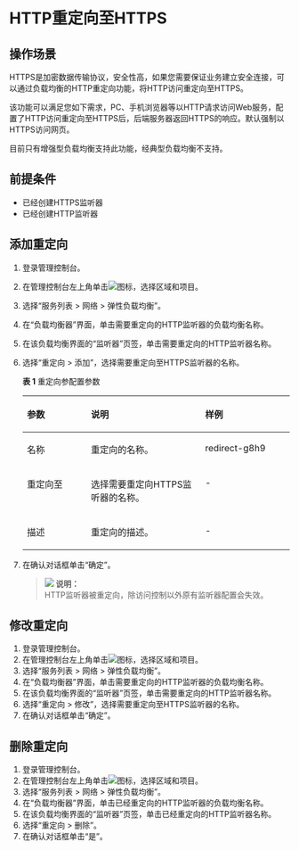 # HTTP重定向至HTTPS<a name="zh-cn_topic_0118840332"></a>

## 操作场景<a name="section10243515132111"></a>

HTTPS是加密数据传输协议，安全性高，如果您需要保证业务建立安全连接，可以通过负载均衡的HTTP重定向功能，将HTTP访问重定向至HTTPS。

该功能可以满足您如下需求，PC、手机浏览器等以HTTP请求访问Web服务，配置了HTTP访问重定向至HTTPS后，后端服务器返回HTTPS的响应。默认强制以HTTPS访问网页。

目前只有增强型负载均衡支持此功能，经典型负载均衡不支持。

## 前提条件<a name="section87044214500"></a>

-   已经创建HTTPS监听器
-   已经创建HTTP监听器

## 添加重定向<a name="section0460104412272"></a>

1.  登录管理控制台。
2.  在管理控制台左上角单击![](figures/zh-cn_image_0138671519.jpg)图标，选择区域和项目。
3.  选择“服务列表 \> 网络 \> 弹性负载均衡”。
4.  在“负载均衡器”界面，单击需要重定向的HTTP监听器的负载均衡名称。
5.  在该负载均衡界面的“监听器”页签，单击需要重定向的HTTP监听器名称。
6.  选择“重定向 \> 添加”，选择需要重定向至HTTPS监听器的名称。

    **表 1**  重定向参配置参数

    <a name="table5765638104311"></a>
    <table><thead align="left"><tr id="row16766173884314"><th class="cellrowborder" valign="top" width="23.94%" id="mcps1.2.4.1.1"><p id="p16337205034318"><a name="p16337205034318"></a><a name="p16337205034318"></a>参数</p>
    </th>
    <th class="cellrowborder" valign="top" width="42.72%" id="mcps1.2.4.1.2"><p id="p2033814509436"><a name="p2033814509436"></a><a name="p2033814509436"></a>说明</p>
    </th>
    <th class="cellrowborder" valign="top" width="33.339999999999996%" id="mcps1.2.4.1.3"><p id="p9339165064318"><a name="p9339165064318"></a><a name="p9339165064318"></a>样例</p>
    </th>
    </tr>
    </thead>
    <tbody><tr id="row37661383435"><td class="cellrowborder" valign="top" width="23.94%" headers="mcps1.2.4.1.1 "><p id="p133414501436"><a name="p133414501436"></a><a name="p133414501436"></a>名称</p>
    </td>
    <td class="cellrowborder" valign="top" width="42.72%" headers="mcps1.2.4.1.2 "><p id="p73421750174316"><a name="p73421750174316"></a><a name="p73421750174316"></a>重定向的名称。</p>
    </td>
    <td class="cellrowborder" valign="top" width="33.339999999999996%" headers="mcps1.2.4.1.3 "><p id="p143171818484"><a name="p143171818484"></a><a name="p143171818484"></a>redirect-g8h9</p>
    </td>
    </tr>
    <tr id="row9766113813431"><td class="cellrowborder" valign="top" width="23.94%" headers="mcps1.2.4.1.1 "><p id="p19345250184318"><a name="p19345250184318"></a><a name="p19345250184318"></a>重定向至</p>
    </td>
    <td class="cellrowborder" valign="top" width="42.72%" headers="mcps1.2.4.1.2 "><p id="p3347150204315"><a name="p3347150204315"></a><a name="p3347150204315"></a>选择需要重定向HTTPS监听器的名称。</p>
    </td>
    <td class="cellrowborder" valign="top" width="33.339999999999996%" headers="mcps1.2.4.1.3 "><p id="p85582571488"><a name="p85582571488"></a><a name="p85582571488"></a>-</p>
    </td>
    </tr>
    <tr id="row1176663812438"><td class="cellrowborder" valign="top" width="23.94%" headers="mcps1.2.4.1.1 "><p id="p16350450104312"><a name="p16350450104312"></a><a name="p16350450104312"></a>描述</p>
    </td>
    <td class="cellrowborder" valign="top" width="42.72%" headers="mcps1.2.4.1.2 "><p id="p935219504434"><a name="p935219504434"></a><a name="p935219504434"></a>重定向的描述。</p>
    </td>
    <td class="cellrowborder" valign="top" width="33.339999999999996%" headers="mcps1.2.4.1.3 "><p id="p9352155014316"><a name="p9352155014316"></a><a name="p9352155014316"></a>-</p>
    </td>
    </tr>
    </tbody>
    </table>

7.  在确认对话框单击“确定”。

    >![](public_sys-resources/icon-note.gif) **说明：**   
    >HTTP监听器被重定向，除访问控制以外原有监听器配置会失效。  


## 修改重定向<a name="section143162510568"></a>

1.  登录管理控制台。
2.  在管理控制台左上角单击![](figures/zh-cn_image_0146400364.jpg)图标，选择区域和项目。
3.  选择“服务列表 \> 网络 \> 弹性负载均衡”。
4.  在“负载均衡器”界面，单击需要重定向的HTTP监听器的负载均衡名称。
5.  在该负载均衡界面的“监听器”页签，单击需要重定向的HTTP监听器名称。
6.  选择“重定向 \> 修改”，选择需要重定向至HTTPS监听器的名称。
7.  在确认对话框单击“确定”。

## 删除重定向<a name="section4978153735217"></a>

1.  登录管理控制台。
2.  在管理控制台左上角单击![](figures/zh-cn_image_0138671515.jpg)图标，选择区域和项目。
3.  选择“服务列表 \> 网络 \> 弹性负载均衡”。
4.  在“负载均衡器”界面，单击已经重定向的HTTP监听器的负载均衡名称。
5.  在该负载均衡界面的“监听器”页签，单击已经重定向的HTTP监听器名称。
6.  选择“重定向 \> 删除”。
7.  在确认对话框单击“是”。


